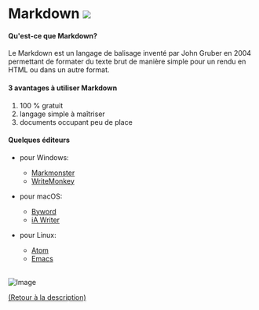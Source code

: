 # Markdown ![](https://www.svgrepo.com/show/354040/markdown.svg)

#### Qu'est-ce que Markdown?
Le Markdown est un langage de balisage inventé par John Gruber en 2004 permettant de formater du texte brut de manière simple pour un rendu en HTML ou dans un autre format.
#### 3 avantages à utiliser Markdown
1. 100 % gratuit
2. langage simple à maîtriser
3. documents occupant peu de place
#### Quelques éditeurs
- pour Windows:
    - [Markmonster](https://markdownmonster.west-wind.com/)
    - [WriteMonkey](https://writemonkey.com/)
 - pour macOS:
    - [Byword](https://bywordapp.com/)
    - [iA Writer](https://ia.net/writer)
- pour Linux:
    - [Atom](https://atom.io/)
    - [Emacs](https://www.gnu.org/software/emacs/)
    
    <br/>
    
<img src=http://bleuchalou.b.l.pic.centerblog.net/9ee0f214.gif alt=Image />

[(Retour à la description)](markdown.md)